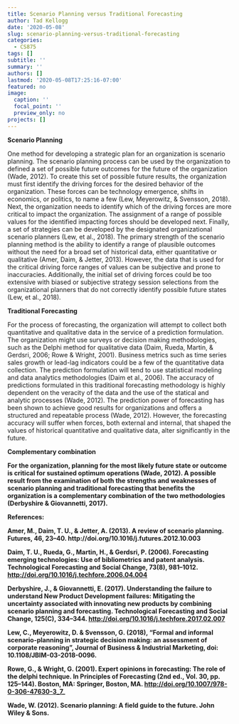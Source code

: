```yaml
---
title: Scenario Planning versus Traditional Forecasting
author: Tad Kellogg
date: '2020-05-08'
slug: scenario-planning-versus-traditional-forecasting
categories:
  - CS875
tags: []
subtitle: ''
summary: ''
authors: []
lastmod: '2020-05-08T17:25:16-07:00'
featured: no
image:
  caption: ''
  focal_point: ''
  preview_only: no
projects: []
---
```

<b>Scenario Planning</b>
<p>One method for developing a strategic plan for an organization is scenario planning. The scenario planning process can be used by the organization to defined a set of possible future outcomes for the future of the organization (Wade, 2012). To create this set of possible future results, the organization must first identify the driving forces for the desired behavior of the organization. These forces can be technology emergence, shifts in economics, or politics, to name a few (Lew, Meyerowitz, & Svensson, 2018). Next, the organization needs to identify which of the driving forces are more critical to impact the organization. The assignment of a range of possible values for the identified impacting forces should be developed next. Finally, a set of strategies can be developed by the designated organizational scenario planners (Lew, et al., 2018). The primary strength of the scenario planning method is the ability to identify a range of plausible outcomes without the need for a broad set of historical data, either quantitative or qualitative (Amer, Daim, & Jetter, 2013). However, the data that is used for the critical driving force ranges of values can be subjective and prone to inaccuracies. Additionally, the initial set of driving forces could be too extensive with biased or subjective strategy session selections from the organizational planners that do not correctly identify possible future states (Lew, et al., 2018).

<b>Traditional Forecasting</b>
<p>For the process of forecasting, the organization will attempt to collect both quantitative and qualitative data in the service of a prediction formulation. The organization might use surveys or decision making methodologies, such as the Delphi method for qualitative data (Daim, Rueda, Martin, & Gerdsri, 2006; Rowe & Wright, 2001). Business metrics such as time series sales growth or lead-lag indicators could be a few of the quantitative data collection. The prediction formulation will tend to use statistical modeling and data analytics methodologies (Daim et al., 2006). The accuracy of predictions formulated in this traditional forecasting methodology is highly dependent on the veracity of the data and the use of the statical and analytic processes (Wade, 2012). The prediction power of forecasting has been shown to achieve good results for organizations and offers a structured and repeatable process (Wade, 2012). However, the forecasting accuracy will suffer when forces, both external and internal, that shaped the values of historical quantitative and qualitative data, alter significantly in the future. 

<b>Complementary combination<b>
<p>For the organization, planning for the most likely future state or outcome is critical for sustained optimum operations (Wade, 2012). A possible result from the examination of both the strengths and weaknesses of scenario planning and traditional forecasting that benefits the organization is a complementary combination of the two methodologies (Derbyshire & Giovannetti, 2017).


<b>References:</b>
<p>Amer, M., Daim, T. U., & Jetter, A. (2013). A review of scenario planning. Futures, 46, 23–40. http://doi.org/10.1016/j.futures.2012.10.003

Daim, T. U., Rueda, G., Martin, H., & Gerdsri, P. (2006). Forecasting emerging technologies: Use of bibliometrics and patent analysis. Technological Forecasting and Social Change, 73(8), 981–1012. http://doi.org/10.1016/j.techfore.2006.04.004

Derbyshire, J., & Giovannetti, E. (2017). Understanding the failure to understand New Product Development failures: Mitigating the uncertainty associated with innovating new products by combining scenario planning and forecasting. Technological Forecasting and Social Change, 125(C), 334–344. http://doi.org/10.1016/j.techfore.2017.02.007

Lew, C., Meyerowitz, D. & Svensson, G. (2018), “Formal and informal scenario-planning in strategic decision making: an assessment of corporate reasoning”, Journal of Business & Industrial Marketing, doi: 10.1108/JBIM-03-2018-0096.

Rowe, G., & Wright, G. (2001). Expert opinions in forecasting: The role of the delphi technique. In Principles of Forecasting (2nd ed., Vol. 30, pp. 125–144). Boston, MA: Springer, Boston, MA. http://doi.org/10.1007/978-0-306-47630-3_7_

Wade, W. (2012). Scenario planning: A field guide to the future. John Wiley & Sons.
